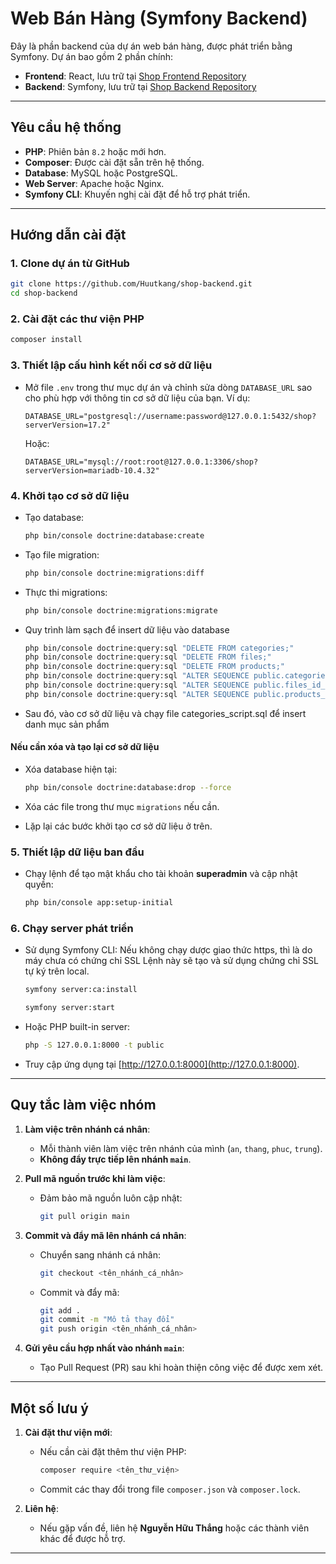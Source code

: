 
# Web Bán Hàng (Symfony Backend)

Đây là phần backend của dự án web bán hàng, được phát triển bằng Symfony. Dự án bao gồm 2 phần chính:

- **Frontend**: React, lưu trữ tại [Shop Frontend Repository](https://github.com/nguyen-huu-thang/shop-frontend.git)
- **Backend**: Symfony, lưu trữ tại [Shop Backend Repository](https://github.com/nguyen-huu-thang/shop-backend.git)

---

## Yêu cầu hệ thống

- **PHP**: Phiên bản `8.2` hoặc mới hơn.
- **Composer**: Được cài đặt sẵn trên hệ thống.
- **Database**: MySQL hoặc PostgreSQL.
- **Web Server**: Apache hoặc Nginx.
- **Symfony CLI**: Khuyến nghị cài đặt để hỗ trợ phát triển.

---

## Hướng dẫn cài đặt

### 1. Clone dự án từ GitHub

```bash
git clone https://github.com/Huutkang/shop-backend.git
cd shop-backend
```

### 2. Cài đặt các thư viện PHP

```bash
composer install
```

### 3. Thiết lập cấu hình kết nối cơ sở dữ liệu

- Mở file `.env` trong thư mục dự án và chỉnh sửa dòng `DATABASE_URL` sao cho phù hợp với thông tin cơ sở dữ liệu của bạn. Ví dụ:

  ```env
  DATABASE_URL="postgresql://username:password@127.0.0.1:5432/shop?serverVersion=17.2"
  ```

  Hoặc:

  ```env
  DATABASE_URL="mysql://root:root@127.0.0.1:3306/shop?serverVersion=mariadb-10.4.32"
  ```

### 4. Khởi tạo cơ sở dữ liệu

- Tạo database:

  ```bash
  php bin/console doctrine:database:create
  ```
  
- Tạo file migration:

  ```bash
  php bin/console doctrine:migrations:diff
  ```
  
- Thực thi migrations:

  ```bash
  php bin/console doctrine:migrations:migrate
  ```

- Quy trình làm sạch để insert dữ liệu vào database

  ```bash
  php bin/console doctrine:query:sql "DELETE FROM categories;"
  php bin/console doctrine:query:sql "DELETE FROM files;"
  php bin/console doctrine:query:sql "DELETE FROM products;"
  php bin/console doctrine:query:sql "ALTER SEQUENCE public.categories_id_seq RESTART WITH 1;"
  php bin/console doctrine:query:sql "ALTER SEQUENCE public.files_id_seq RESTART WITH 1;"
  php bin/console doctrine:query:sql "ALTER SEQUENCE public.products_id_seq RESTART WITH 1;"
  ```

- Sau đó, vào cơ sở dữ liệu và chạy file categories_script.sql để insert danh mục sản phẩm

#### Nếu cần xóa và tạo lại cơ sở dữ liệu

- Xóa database hiện tại:

  ```bash
  php bin/console doctrine:database:drop --force
  ```

- Xóa các file trong thư mục `migrations` nếu cần.
- Lặp lại các bước khởi tạo cơ sở dữ liệu ở trên.

### 5. Thiết lập dữ liệu ban đầu

- Chạy lệnh để tạo mật khẩu cho tài khoản **superadmin** và cập nhật quyền:

  ```bash
  php bin/console app:setup-initial
  ```

### 6. Chạy server phát triển

- Sử dụng Symfony CLI:
  Nếu không chạy dược giao thức https, thì là do máy chưa có chứng chỉ SSL
  Lệnh này sẽ tạo và sử dụng chứng chỉ SSL tự ký trên local.

  ```bash
  symfony server:ca:install 
  ```

  ```bash
  symfony server:start
  ```

- Hoặc PHP built-in server:

  ```bash
  php -S 127.0.0.1:8000 -t public
  ```

- Truy cập ứng dụng tại [http://127.0.0.1:8000](http://127.0.0.1:8000).

---

## Quy tắc làm việc nhóm

1. **Làm việc trên nhánh cá nhân**:
   - Mỗi thành viên làm việc trên nhánh của mình (`an`, `thang`, `phuc`, `trung`).
   - **Không đẩy trực tiếp lên nhánh `main`**.

2. **Pull mã nguồn trước khi làm việc**:
   - Đảm bảo mã nguồn luôn cập nhật:

     ```bash
     git pull origin main
     ```

3. **Commit và đẩy mã lên nhánh cá nhân**:
   - Chuyển sang nhánh cá nhân:

     ```bash
     git checkout <tên_nhánh_cá_nhân>
     ```

   - Commit và đẩy mã:

     ```bash
     git add .
     git commit -m "Mô tả thay đổi"
     git push origin <tên_nhánh_cá_nhân>
     ```

4. **Gửi yêu cầu hợp nhất vào nhánh `main`**:
   - Tạo Pull Request (PR) sau khi hoàn thiện công việc để được xem xét.

---

## Một số lưu ý

1. **Cài đặt thư viện mới**:
   - Nếu cần cài đặt thêm thư viện PHP:

     ```bash
     composer require <tên_thư_viện>
     ```

   - Commit các thay đổi trong file `composer.json` và `composer.lock`.

2. **Liên hệ**:
   - Nếu gặp vấn đề, liên hệ **Nguyễn Hữu Thắng** hoặc các thành viên khác để được hỗ trợ.

---
